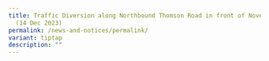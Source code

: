 ```yaml
---
title: Traffic Diversion along Northbound Thomson Road in front of Novena Lodge
  (14 Dec 2023)
permalink: /news-and-notices/permalink/
variant: tiptap
description: ""
---
```

